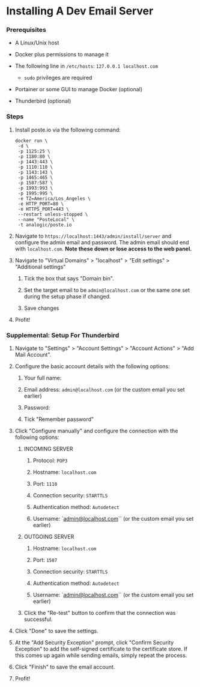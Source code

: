 # Installing A Dev Email Server

### Prerequisites

- A Linux/Unix host

- Docker plus permissions to manage it

- The following line in `/etc/hosts`: `127.0.0.1 localhost.com`
  
  - `sudo` privileges are required

- Portainer or some GUI to manage Docker (optional)

- Thunderbird (optional)

### Steps

1. Install poste.io via the following command:
   
   ```
   docker run \
   	-d \
   	-p 1125:25 \
   	-p 1180:80 \
   	-p 1443:443 \
   	-p 1110:110 \
   	-p 1143:143 \
   	-p 1465:465 \
   	-p 1587:587 \
   	-p 1993:993 \
   	-p 1995:995 \
   	-e TZ=America/Los_Angeles \
   	-e HTTP_PORT=80 \
   	-e HTTPS_PORT=443 \
   	--restart unless-stopped \
   	--name "PosteLocal" \
   	-t analogic/poste.io
   ```

2. Navigate to `https://localhost:1443/admin/install/server` and configure the admin email and password. The admin email should end with `localhost.com`. **Note these down or lose access to the web panel.** 

3. Navigate to "Virtual Domains" > "localhost" > "Edit settings" > "Additional settings"
   
   1. Tick the box that says "Domain bin".
   
   2. Set the target email to be `admin@localhost.com` or the same one set during the setup phase if changed.
   
   3. Save changes

4. Profit!

### Supplemental: Setup For Thunderbird

1. Navigate to "Settings" > "Account Settings" > "Account Actions" > "Add Mail Account".

2. Configure the basic account details with the following options:
   
   1. Your full name: <anything you want>
   
   2. Email address: `admin@localhost.com` (or the custom email you set earlier)
   
   3. Password: <the password set earlier>
   
   4. Tick "Remember password"

3. Click "Configure manually" and configure the connection with the following options:
   
   1. INCOMING SERVER
      
      1. Protocol: `POP3`
      
      2. Hostname: `localhost.com`
      
      3. Port: `1110`
      
      4. Connection security: `STARTTLS`
      
      5. Authentication method: `Autodetect`
      
      6. Username: `admin@localhost.com`` (or the custom email you set earlier)
   
   2. OUTGOING SERVER
      
      1. Hostname: `localhost.com`
      
      2. Port: `1587`
      
      3. Connection security: `STARTTLS`
      
      4. Authentication method: `Autodetect`
      
      5. Username: `admin@localhost.com`` (or the custom email you set earlier)
   
   3. Click the "Re-test" button to confirm that the connection was successful.

4. Click "Done" to save the settings.

5. At the "Add Security Exception" prompt, click "Confirm Security Exception" to add the self-signed certificate to the certificate store. If this comes up again while sending emails, simply repeat the process.

6. Click "Finish" to save the email account.

7. Profit!








